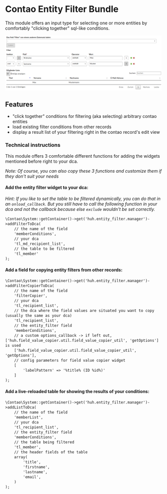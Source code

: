 # Contao Entity Filter Bundle

This module offers an input type for selecting one or more entities by comfortably "clicking together" sql-like conditions.

![alt text](./docs/screenshot.png "Demo in the backend")

## Features

- "click together" conditions for filtering (aka selecting) arbitrary contao entities
- load existing filter conditions from other records
- display a result list of your filtering right in the contao record's edit view

### Technical instructions

This module offers 3 comfortable different functions for adding the widgets mentioned before right to your dca.

_Note: Of course, you can also copy these 3 functions and customize them if they don't suit your needs_


#### Add the entity filter widget to your dca:

*Hint: If you like to set the table to be filtered dynamically, you can do that in an `onload_callback`.
But you still have to call the following function in your dca and not the callback because else `exclude` wouldn't be set correctly.* 

```
\Contao\System::getContainer()->get('huh.entity_filter.manager')->addFilterToDca(
    // the name of the field
    'memberConditions',
    // your dca
    'tl_md_recipient_list',
    // the table to be filtered
    'tl_member'
);
```

#### Add a field for copying entity filters from other records:

```
\Contao\System::getContainer()->get('huh.entity_filter.manager')->addFilterCopierToDca(
    // the name of the field
    'filterCopier',
    // your dca
    'tl_recipient_list',
    // the dca where the field values are situated you want to copy (usually the same as your dca)
    'tl_recipient_list',
    // the entity_filter field
    'memberConditions',
    // a custom options_callback -> if left out, ['huh.field_value_copier.util.field_value_copier_util', 'getOptions'] is used
    ['huh.field_value_copier.util.field_value_copier_util', 'getOptions'],
    // config parameters for field value copier widget
    [
        'labelPattern' => '%title% (ID %id%)'
    ]
);
```

#### Add a live-reloaded table for showing the results of your conditions:

```
\Contao\System::getContainer()->get('huh.entity_filter.manager')->addListToDca(
    // the name of the field
    'memberList',
    // your dca
    'tl_recipient_list',
    // the entity_filter field
    'memberConditions',
    // the table being filtered
    'tl_member',
    // the header fields of the table
    array(
        'title',
        'firstname',
        'lastname',
        'email',
    )
);
```
